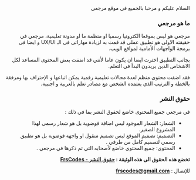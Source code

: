 <div dir = "rtl">
السلام عليكم و مرحبا بالجميع في موقع مرجعي

### ما هو مرجعي
مرجعي هو ليس بموقعا الكترونيا رسميا او منظمة ما او مدونة تعليمية، مرجعي  في حقيقته الاولى هو تطبيق عملي قد قمت به لزيادة مهاراتي في الـ UX/UI و ايضا في برمجة الواجهات الأمامية لمواقع الويب.

بجانب التطبيق اخترت ايضا ان يكون عاما لأنني قد اضفت بعض المحتوى المساعد لكل الاشخاص الذين يريدون البدأ في التعلم.

فقد اضفت محتوى منظم لعدة مجالات تعليمية رقمية يمكن اتباعها و الإحتراف بها ومرفقة بالخطة و الترتيب الذي يعتمده الشخص مع مصادر تعلم بالعربية و اجنبية.

### حقوق النشر
في مرجعي جميع المحتوى خاضع لحقوق النشر بما في ذلك :
* الشعار: الشعار الموجود ليس اضافة فوضوية بل هو شعار رسمي لهذا المشروع الصغير.
* التصميم: تصميم الموقع ليس تصميم منقول او واجهة فوضوية بل هو تطبيق رسمي لتصميم كامل من طرفي .
* المحتوى: جميع المحتوى خاضع لأصحابه التي تم ذكرها في مرجعي .

**تخضع هذه الحقوق الى هذه الوثيقة :  [ حقوق النشر - FrsCodes](https://frscodes.github.io/copyright/)**

للإتصال : **frscodes@gmail.com**

</div>
